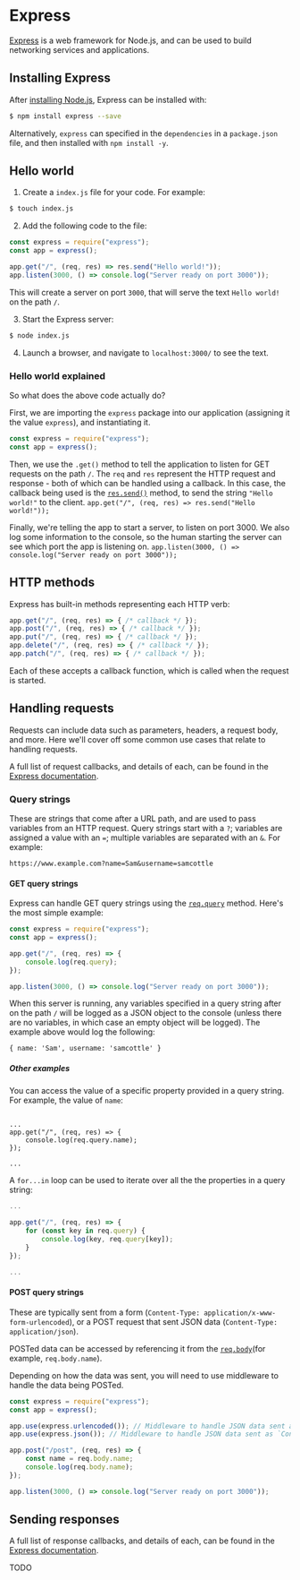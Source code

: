 # Express

[Express](http://expressjs.com/) is a web framework for Node.js, and can be used to build networking services and applications.

## Installing Express

After [installing Node.js](https://nodejs.org/en/download/package-manager/), Express can be installed with:

```bash
$ npm install express --save
```

Alternatively, `express` can specified in the `dependencies` in a `package.json` file, and then installed with `npm install -y`.

## Hello world

1. Create a `index.js` file for your code. For example:

```bash
$ touch index.js
```

2. Add the following code to the file:

```js
const express = require("express");
const app = express();

app.get("/", (req, res) => res.send("Hello world!"));
app.listen(3000, () => console.log("Server ready on port 3000"));
```

This will create a server on port `3000`, that will serve the text `Hello world!` on the path `/`.

3. Start the Express server:

```bash
$ node index.js
```

4. Launch a browser, and navigate to `localhost:3000/` to see the text.

### Hello world explained

So what does the above code actually do?

First, we are importing the `express` package into our application (assigning it the value `express`), and instantiating it. 

```js
const express = require("express");
const app = express();
```

Then, we use the `.get()` method to tell the application to listen for GET requests on the path `/`.  The `req` and `res` represent the HTTP request and response - both of which can be handled using a callback.
In this case, the callback being used is the [`res.send()`](http://expressjs.com/en/api.html#res.send) method, to send the string `"Hello world!"` to the client.
`app.get("/", (req, res) => res.send("Hello world!"));`

Finally, we're telling the app to start a server, to listen on port 3000. We also log some information to the console, so the human starting the server can see which port the app is listening on.
`app.listen(3000, () => console.log("Server ready on port 3000"));`

## HTTP methods

Express has built-in methods representing each HTTP verb:

```js
app.get("/", (req, res) => { /* callback */ });
app.post("/", (req, res) => { /* callback */ });
app.put("/", (req, res) => { /* callback */ });
app.delete("/", (req, res) => { /* callback */ });
app.patch("/", (req, res) => { /* callback */ });
```

Each of these accepts a callback function, which is called when the request is started.

## Handling requests

Requests can include data such as parameters, headers, a request body, and more. Here we'll cover off some common use cases that relate to handling requests.

A full list of request callbacks, and details of each, can be found in the [Express documentation](http://expressjs.com/en/api.html#req).

### Query strings

These are strings that come after a URL path, and are used to pass variables from an HTTP request. Query strings start with a `?`; variables are assigned a value with an `=`; multiple variables are separated with an `&`. For example:

```
https://www.example.com?name=Sam&username=samcottle
```

#### GET query strings

Express can handle GET query strings using the [`req.query`](http://expressjs.com/en/api.html#req.query) method. Here's the most simple example:

```js
const express = require("express");
const app = express();

app.get("/", (req, res) => {
	console.log(req.query);
}); 

app.listen(3000, () => console.log("Server ready on port 3000"));
```

When this server is running, any variables specified in a query string after on the path `/` will be logged as a JSON object to the console (unless there are no variables, in which case an empty object will be logged). The example above would log the following:

```
{ name: 'Sam', username: 'samcottle' }
```

##### Other examples

You can access the value of a specific property provided in a query string. For example, the value of `name`:
```

...
app.get("/", (req, res) => {
	console.log(req.query.name);
}); 

...
```

A `for...in` loop can be used to iterate over all the the properties in a query string:

```js
...

app.get("/", (req, res) => {
	for (const key in req.query) {
		console.log(key, req.query[key]);
	}
}); 

...
```

#### POST query strings

These are typically sent from a form (`Content-Type: application/x-www-form-urlencoded`), or a POST request that sent JSON data (`Content-Type: application/json`).

POSTed data can be accessed by referencing it from the [`req.body`](http://expressjs.com/en/api.html#req.body)(for example, `req.body.name`). 

Depending on how the data was sent, you will need to use middleware to handle the data being POSTed.

```js
const express = require("express");
const app = express();

app.use(express.urlencoded()); // Middleware to handle JSON data sent as `Content-Type: application/x-www-form-urlencoded`
app.use(express.json()); // Middleware to handle JSON data sent as `Content-Type: application/json`

app.post("/post", (req, res) => {
	const name = req.body.name;
	console.log(req.body.name);
}); 

app.listen(3000, () => console.log("Server ready on port 3000"));
```

## Sending responses

A full list of response callbacks, and details of each, can be found in the [Express documentation](http://expressjs.com/en/api.html#res).

TODO
